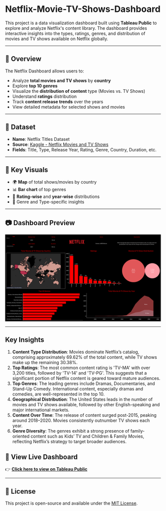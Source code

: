 # Netflix-Movie-TV-Shows-Dashboard

This project is a data visualization dashboard built using **Tableau Public** to explore and analyze Netflix's content library. The dashboard provides interactive insights into the types, ratings, genres, and distribution of movies and TV shows available on Netflix globally.

---

## 🚀 Overview

The Netflix Dashboard allows users to:
- Analyze **total movies and TV shows** by **country**
- Explore **top 10 genres**
- Visualize the **distribution of content** type (Movies vs. TV Shows)
- Understand **ratings** distribution
- Track **content release trends** over the years
- View detailed metadata for selected shows and movies

---

## 📂 Dataset

- **Name**: Netflix Titles Dataset  
- **Source**: [Kaggle - Netflix Movies and TV Shows](https://www.kaggle.com/datasets/padmapriyatr/netflix-titles)  
- **Fields**: Title, Type, Release Year, Rating, Genre, Country, Duration, etc.

---

## 📌 Key Visuals

- 🌍 **Map** of total shows/movies by country  
- 📊 **Bar chart** of top genres  
- 🍿 **Rating-wise** and **year-wise** distributions  
- 🎥 Genre and Type-specific insights

---

## 📷 Dashboard Preview

![Netflix Dashboard](./Netflix.png)

---

## Key Insights
1. **Content Type Distribution**: Movies dominate Netflix’s catalog, comprising approximately 69.62% of the total content, while TV shows make up the remaining 30.38%.
2. **Top Ratings**: The most common content rating is 'TV-MA' with over 3,200 titles, followed by 'TV-14' and 'TV-PG'. This suggests that a significant portion of Netflix content is geared toward mature audiences.
3. **Top Genres**: The leading genres include Dramas, Documentaries, and Stand-Up Comedy. International content, especially dramas and comedies, are well-represented in the top 10.
4. **Geographical Distribution**: The United States leads in the number of movies and TV shows available, followed by other English-speaking and major international markets.
5. **Content Over Time**: The release of content surged post-2015, peaking around 2018–2020. Movies consistently outnumber TV shows each year.
6. **Genre Diversity**: The genres exhibit a strong presence of family-oriented content such as Kids’ TV and Children & Family Movies, reflecting Netflix’s strategy to target broader audiences.

## 🔗 View Live Dashboard

👉 **[Click here to view on Tableau Public](https://public.tableau.com/views/NetflixDashboard_17441711569640/Netflix?:language=en-US&:sid=&:redirect=auth&:display_count=n&:origin=viz_share_link)**

---

## 📜 License

This project is open-source and available under the [MIT License](LICENSE).
